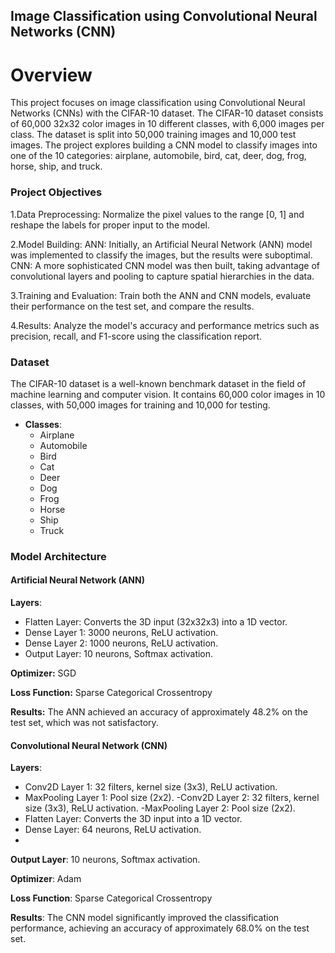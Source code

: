 ## Image Classification using Convolutional Neural Networks (CNN)
# Overview
This project focuses on image classification using Convolutional Neural Networks (CNNs) with the CIFAR-10 dataset. The CIFAR-10 dataset consists of 60,000 32x32 color images in 10 different classes, with 6,000 images per class. The dataset is split into 50,000 training images and 10,000 test images. The project explores building a CNN model to classify images into one of the 10 categories: airplane, automobile, bird, cat, deer, dog, frog, horse, ship, and truck.
### Project Objectives
1.Data Preprocessing: Normalize the pixel values to the range [0, 1] and reshape the labels for proper input to the model.

2.Model Building:
ANN: Initially, an Artificial Neural Network (ANN) model was implemented to classify the images, but the results were suboptimal.
CNN: A more sophisticated CNN model was then built, taking advantage of convolutional layers and pooling to capture spatial hierarchies in the data.

3.Training and Evaluation: Train both the ANN and CNN models, evaluate their performance on the test set, and compare the results.

4.Results: Analyze the model's accuracy and performance metrics such as precision, recall, and F1-score using the classification report.

### Dataset
The CIFAR-10 dataset is a well-known benchmark dataset in the field of machine learning and computer vision. It contains 60,000 color images in 10 classes, with 50,000 images for training and 10,000 for testing.
- **Classes**:
  - Airplane
  - Automobile
  - Bird
  - Cat
  - Deer
  - Dog
  - Frog
  - Horse
  - Ship
  - Truck
 
### Model Architecture
#### Artificial Neural Network (ANN)
**Layers**:
- Flatten Layer: Converts the 3D input (32x32x3) into a 1D vector.
- Dense Layer 1: 3000 neurons, ReLU activation.
- Dense Layer 2: 1000 neurons, ReLU activation.
- Output Layer: 10 neurons, Softmax activation.

**Optimizer:**  SGD

**Loss Function:**  Sparse Categorical Crossentropy

**Results:**  The ANN achieved an accuracy of approximately 48.2% on the test set, which was not satisfactory.
#### Convolutional Neural Network (CNN)
**Layers**:
- Conv2D Layer 1: 32 filters, kernel size (3x3), ReLU activation.
- MaxPooling Layer 1: Pool size (2x2).
-Conv2D Layer 2: 32 filters, kernel size (3x3), ReLU activation.
-MaxPooling Layer 2: Pool size (2x2).
- Flatten Layer: Converts the 3D input into a 1D vector.
- Dense Layer: 64 neurons, ReLU activation.
- 
**Output Layer**: 10 neurons, Softmax activation.
  
**Optimizer**: Adam

**Loss Function**: Sparse Categorical Crossentropy

**Results**: The CNN model significantly improved the classification performance, achieving an accuracy of approximately 68.0% on the test set.


